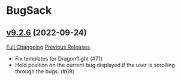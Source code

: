 # BugSack

## [v9.2.6](https://github.com/funkydude/BugSack/tree/v9.2.6) (2022-09-24)
[Full Changelog](https://github.com/funkydude/BugSack/compare/v9.2.5...v9.2.6) [Previous Releases](https://github.com/funkydude/BugSack/releases)

- Fix templates for Dragonflight (#71)  
- Hold position on the current bug displayed if the user is scrolling through the bugs. (#69)  
